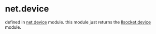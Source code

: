 # net.device

defined in [net.device](../lib/device.lua) module. this module just returns the [llsocket.device](https://github.com/mah0x211/lua-llsocket#llsocketdevice-module) module.


